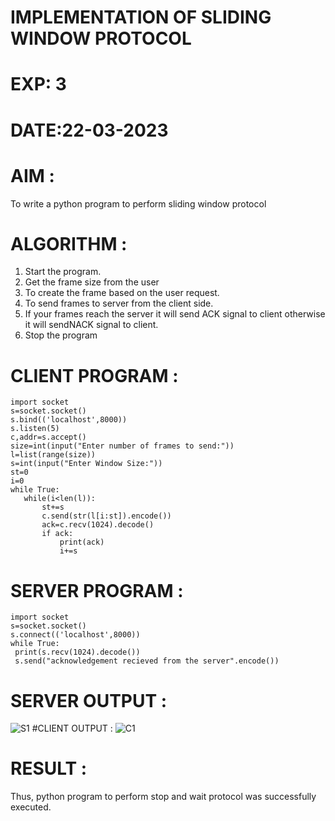 # IMPLEMENTATION OF SLIDING WINDOW PROTOCOL
# EXP: 3
# DATE:22-03-2023
# AIM :
To write a python program to perform sliding window protocol
# ALGORITHM :
1. Start the program.
2. Get the frame size from the user
3. To create the frame based on the user request.
4. To send frames to server from the client side.
5. If your frames reach the server it will send ACK signal to client otherwise it will sendNACK signal to client.
6. Stop the program
 # CLIENT PROGRAM :
 ```
import socket
s=socket.socket()
s.bind(('localhost',8000))
s.listen(5)
c,addr=s.accept()
size=int(input("Enter number of frames to send:"))
l=list(range(size))
s=int(input("Enter Window Size:"))
st=0
i=0
while True:
	while(i<len(l)):
		st+=s
		c.send(str(l[i:st]).encode())
		ack=c.recv(1024).decode()
		if ack:
			print(ack)
			i+=s
   ```
   # SERVER PROGRAM :
   ```
   import socket
s=socket.socket()
s.connect(('localhost',8000))
while True:
	print(s.recv(1024).decode())
	s.send("acknowledgement recieved from the server".encode())
  ```
  # SERVER OUTPUT :
  ![S1](https://github.com/magesh534/EX-3/assets/135577936/576d4dfa-2df7-4143-a7fe-04f7e1e08bb1)
  #CLIENT OUTPUT :
  ![C1](https://github.com/magesh534/EX-3/assets/135577936/28f6fd81-04f2-47f1-93dd-6c25dc19fcb4)
# RESULT :
Thus, python program to perform stop and wait protocol was successfully executed.
